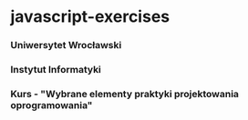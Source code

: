 # javascript-exercises
### Uniwersytet Wrocławski
### Instytut Informatyki
### Kurs - "Wybrane elementy praktyki projektowania oprogramowania"
